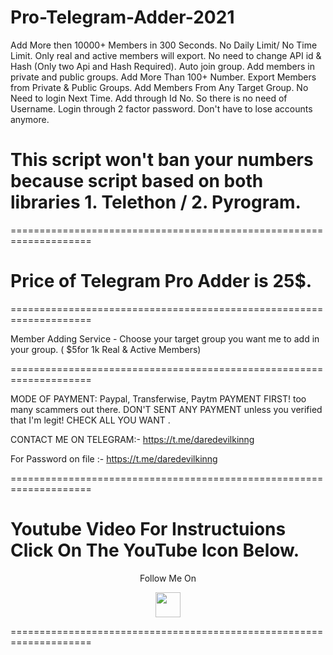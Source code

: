 # Pro-Telegram-Adder-2021
Add More then 10000+ Members in 300 Seconds. No Daily Limit/ No Time Limit. Only real and active members will export. No need to change API id &amp; Hash (Only two Api and Hash Required). Auto join group. Add members in private and public groups. Add More Than 100+ Number. Export Members from Private &amp; Public Groups. Add Members From Any Target Group. No Need to login Next Time. Add through Id No. So there is no need of Username. Login through 2 factor password. Don't have to lose accounts anymore.

# This script won't ban your numbers because script based on both libraries 1. Telethon / 2. Pyrogram.

====================================================================

# Price of Telegram Pro Adder is 25$. 

====================================================================

Member Adding Service - Choose your target group you want me to add in your group. ( $5for 1k Real & Active Members)

====================================================================

MODE OF PAYMENT: Paypal, Transferwise, Paytm PAYMENT FIRST! too many scammers out there. DON'T SENT ANY PAYMENT unless you verified that I'm legit! CHECK ALL YOU WANT .

CONTACT ME ON TELEGRAM:- https://t.me/daredevilkinng

For Password on file :- https://t.me/daredevilkinng

====================================================================
# Youtube Video For Instructuions Click On The YouTube Icon Below.

<p align="center">
  Follow Me On
</p>
<p align="center">
  <a href="https://youtu.be/PToSTlVUW0M?list=TLPQMDQwMTIwMjFlhYcFLoHJbA">
    <img src="https://www.iconsdb.com/icons/preview/black/youtube-4-xxl.png" width="40" height="40">
  </a>
</p>

====================================================================
